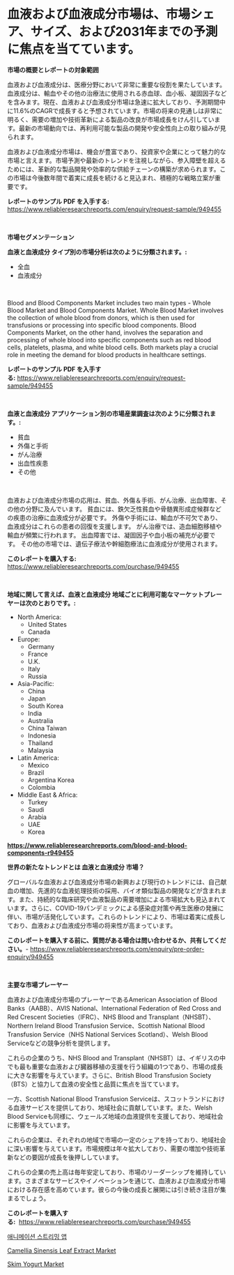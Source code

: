 <p><h1>血液および血液成分市場は、市場シェア、サイズ、および2031年までの予測に焦点を当てています。</h1></p><p><strong>市場の概要とレポートの対象範囲</strong></p>
<p><p>血液および血液成分は、医療分野において非常に重要な役割を果たしています。血液成分は、輸血やその他の治療法に使用される赤血球、血小板、凝固因子などを含みます。現在、血液および血液成分市場は急速に拡大しており、予測期間中に11.6%のCAGRで成長すると予想されています。市場の将来の見通しは非常に明るく、需要の増加や技術革新による製品の改良が市場成長をけん引しています。最新の市場動向では、再利用可能な製品の開発や安全性向上の取り組みが見られます。</p><p>血液および血液成分市場は、機会が豊富であり、投資家や企業にとって魅力的な市場と言えます。市場予測や最新のトレンドを注視しながら、参入障壁を超えるためには、革新的な製品開発や効率的な供給チェーンの構築が求められます。この市場は今後数年間で着実に成長を続けると見込まれ、積極的な戦略立案が重要です。</p></p>
<p><strong>レポートのサンプル PDF を入手する:</strong> <a href="https://www.reliableresearchreports.com/enquiry/request-sample/949455">https://www.reliableresearchreports.com/enquiry/request-sample/949455</a></p>
<p>&nbsp;</p>
<p><strong>市場セグメンテーション</strong></p>
<p><strong>血液と血液成分 タイプ別の市場分析は次のように分類されます。:</strong></p>
<p><ul><li>全血</li><li>血液成分</li></ul></p>
<p>&nbsp;</p>
<p><p>Blood and Blood Components Market includes two main types - Whole Blood Market and Blood Components Market. Whole Blood Market involves the collection of whole blood from donors, which is then used for transfusions or processing into specific blood components. Blood Components Market, on the other hand, involves the separation and processing of whole blood into specific components such as red blood cells, platelets, plasma, and white blood cells. Both markets play a crucial role in meeting the demand for blood products in healthcare settings.</p></p>
<p><strong>レポートのサンプル PDF を入手する:</strong>&nbsp;<a href="https://www.reliableresearchreports.com/enquiry/request-sample/949455">https://www.reliableresearchreports.com/enquiry/request-sample/949455</a></p>
<p>&nbsp;</p>
<p><strong> 血液と血液成分 アプリケーション別の市場産業調査は次のように分類されます。:</strong></p>
<p><ul><li>貧血</li><li>外傷と手術</li><li>がん治療</li><li>出血性疾患</li><li>その他</li></ul></p>
<p>&nbsp;</p>
<p><p>血液および血液成分市場の応用は、貧血、外傷＆手術、がん治療、出血障害、その他の分野に及んでいます。 貧血には、鉄欠乏性貧血や骨髄異形成症候群などの疾患の治療に血液成分が必要です。 外傷や手術には、輸血が不可欠であり、血液成分はこれらの患者の回復を支援します。 がん治療では、造血細胞移植や輸血が頻繁に行われます。 出血障害では、凝固因子や血小板の補充が必要です。 その他の市場では、遺伝子療法や幹細胞療法に血液成分が使用されます。</p></p>
<p><strong>このレポートを購入する:</strong>&nbsp; <a href="https://www.reliableresearchreports.com/purchase/949455">https://www.reliableresearchreports.com/purchase/949455</a></p>
<p>&nbsp;</p>
<p><strong>地域に関して言えば、血液と血液成分 地域ごとに利用可能なマーケットプレーヤーは次のとおりです。:</strong></p>
<p><ul>
    <li>
        North America:
        <ul>
            <li>United States</li>
            <li>Canada</li>
        </ul>
    </li>
    <li>
        Europe:
        <ul>
            <li>Germany</li>
            <li>France</li>
            <li>U.K.</li>
            <li>Italy</li>
            <li>Russia</li>
        </ul>
    </li>
    <li>
        Asia-Pacific:
        <ul>
            <li>China</li>
            <li>Japan</li>
            <li>South Korea</li>
            <li>India</li>
            <li>Australia</li>
            <li>China Taiwan</li>
            <li>Indonesia</li>
            <li>Thailand</li>
            <li>Malaysia</li>
        </ul>
    </li>
    <li>
        Latin America:
        <ul>
            <li>Mexico</li>
            <li>Brazil</li>
            <li>Argentina Korea</li>
            <li>Colombia</li>
        </ul>
    </li>
    <li>
        Middle East & Africa:
        <ul>
            <li>Turkey</li>
            <li>Saudi</li>
            <li>Arabia</li>
            <li>UAE</li>
            <li>Korea</li>
        </ul>
    </li>
    </ul></p>
<p><strong><a href="https://www.reliableresearchreports.com/blood-and-blood-components-r949455">https://www.reliableresearchreports.com/blood-and-blood-components-r949455</a></strong>&nbsp;</p>
<p><strong>世界の新たなトレンドとは 血液と血液成分 市場？</strong></p>
<p><p>グローバルな血液および血液成分市場の新興および現行のトレンドには、自己献血の増加、先進的な血液処理技術の採用、バイオ類似製品の開発などが含まれます。また、持続的な臨床研究や血液製品の需要増加による市場拡大も見込まれています。さらに、COVID-19パンデミックによる感染症対策や再生医療の発展に伴い、市場が活発化しています。これらのトレンドにより、市場は着実に成長しており、血液および血液成分市場の将来性が高まっています。</p></p>
<p><strong>このレポートを購入する前に、質問がある場合は問い合わせるか、共有してください。</strong>- <a href="https://www.reliableresearchreports.com/enquiry/pre-order-enquiry/949455">https://www.reliableresearchreports.com/enquiry/pre-order-enquiry/949455</a></p>
<p>&nbsp;</p>
<p><strong>主要な市場プレーヤー</strong></p>
<p><p>血液および血液成分市場のプレーヤーであるAmerican Association of Blood Banks（AABB）、AVIS National、International Federation of Red Cross and Red Crescent Societies（IFRC）、NHS Blood and Transplant（NHSBT）、Northern Ireland Blood Transfusion Service、Scottish National Blood Transfusion Service（NHS National Services Scotland）、Welsh Blood Serviceなどの競争分析を提供します。</p><p>これらの企業のうち、NHS Blood and Transplant（NHSBT）は、イギリスの中でも最も重要な血液および臓器移植の支援を行う組織の1つであり、市場の成長に大きな影響を与えています。さらに、British Blood Transfusion Society（BTS）と協力して血液の安全性と品質に焦点を当てています。</p><p>一方、Scottish National Blood Transfusion Serviceは、スコットランドにおける血液サービスを提供しており、地域社会に貢献しています。また、Welsh Blood Serviceも同様に、ウェールズ地域の血液提供を支援しており、地域社会に影響を与えています。</p><p>これらの企業は、それぞれの地域で市場の一定のシェアを持っており、地域社会に深い影響を与えています。市場規模は年々拡大しており、需要の増加や技術革新などの要因が成長を後押ししています。</p><p>これらの企業の売上高は毎年安定しており、市場のリーダーシップを維持しています。さまざまなサービスやイノベーションを通じて、血液および血液成分市場における存在感を高めています。彼らの今後の成長と展開には引き続き注目が集まるでしょう。</p></p>
<p><strong>このレポートを購入する:</strong>&nbsp;&nbsp;<a href="https://www.reliableresearchreports.com/purchase/949455">https://www.reliableresearchreports.com/purchase/949455</a></p>
<p><p><a href="https://medium.com/@luffiazaza/%EC%95%A0%EB%8B%88%EB%A9%94%EC%9D%B4%EC%85%98-%EC%8A%A4%ED%8A%B8%EB%A6%AC%EB%B0%8D-%EC%95%B1-%EC%8B%9C%EC%9E%A5-%EB%B6%84%EC%84%9D-%EA%B8%80%EB%A1%9C%EB%B2%8C-%EC%82%B0%EC%97%85-%EC%A0%84%EB%A7%9D-%EB%B0%8F-%EC%98%88%EC%B8%A1-2024%EB%85%84%EB%B6%80%ED%84%B0-2031%EB%85%84%EA%B9%8C%EC%A7%80-26541ff3fbaf">애니메이션 스트리밍 앱</a></p><p><a href="https://gratis-rainforest-2ca.notion.site/Camellia-Sinensis-Leaf-Extract-Market-Research-Report-The-Key-To-Successful-Business-Strategy-Forec-b827491b176b40a3a64de23edf8ed01a">Camellia Sinensis Leaf Extract Market</a></p><p><a href="https://github.com/santosh758595/Market-Research-Report-List-4/blob/main/skim-yogurt-market.md">Skim Yogurt Market</a></p></p>